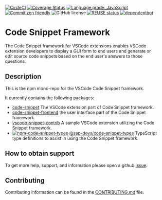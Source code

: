 [![CircleCI](https://circleci.com/gh/SAP/code-snippet.svg?style=svg)](https://circleci.com/gh/SAP/code-snippet)
[![Coverage Status](https://coveralls.io/repos/github/SAP/code-snippet/badge.svg?branch=master)](https://coveralls.io/github/SAP/code-snippet?branch=master)
[![Language grade: JavaScript](https://img.shields.io/lgtm/grade/javascript/g/SAP/code-snippet.svg?logo=lgtm&logoWidth=18)](https://lgtm.com/projects/g/SAP/code-snippet/context:javascript)
[![Commitizen friendly](https://img.shields.io/badge/commitizen-friendly-brightgreen.svg)](http://commitizen.github.io/cz-cli/)
![GitHub license](https://img.shields.io/badge/license-Apache_2.0-blue.svg)
[![REUSE status](https://api.reuse.software/badge/github.com/SAP/code-snippet)](https://api.reuse.software/info/github.com/SAP/code-snippet)
[![dependentbot](https://api.dependabot.com/badges/status?host=github&repo=SAP/code-snippet)](https://dependabot.com/)

# Code Snippet Framework

The Code Snippet framework for VSCode extensions enables VSCode extension developers
to display a GUI form to end users and generate or edit source code snippets based on the
end user's answers to those questions.

## Description

This is the npm mono-repo for the VSCode Code Snippet framework.

It currently contains the following packages:

- [code-snippet](./packages/backend) The VSCode extension part of Code Snippet framework.
- [code-snippet-frontend](./packages/frontend) the user interface part of the Code Snippet framework.
- [vscode-snippet-contrib](./examples/vscode-snippet-contrib) A sample VSCode extension utilizing the Code Snippet framework.
- [![npm-code-snippet-types][npm-code-snippet-types-image]][npm-code-snippet-types-url] [@sap-devx/code-snippet-types](./packages/types)
  TypeScript type definitions to assist in using the Code Snippet framework.

[npm-code-snippet-types-image]: https://img.shields.io/npm/v/@sap-devx/code-snippet-types.svg
[npm-code-snippet-types-url]: https://www.npmjs.com/package/@sap-devx/code-snippet-types

## How to obtain support

To get more help, support, and information please open a github [issue](https://github.com/SAP/code-snippet/issues).

## Contributing

Contributing information can be found in the [CONTRIBUTING.md](CONTRIBUTING.md) file.
